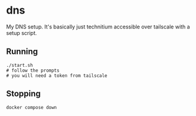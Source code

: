 # dns
My DNS setup. It's basically just technitium accessible over tailscale with a setup script.

## Running
```
./start.sh
# follow the prompts
# you will need a token from tailscale
```

## Stopping
```sh
docker compose down
```
